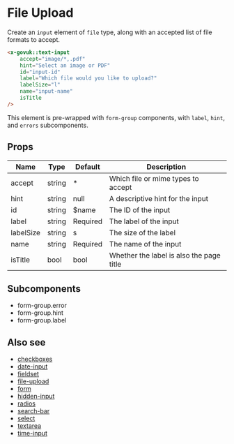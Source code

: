 # File Upload

Create an `input` element of `file` type, along with an accepted list of file formats to accept.

```html
<x-govuk::text-input
    accept="image/*,.pdf"
    hint="Select an image or PDF"
    id="input-id"
    label="Which file would you like to upload?"
    labelSize="l"
    name="input-name"
    isTitle
/>
```

This element is pre-wrapped with `form-group` components, with `label`, `hint`, and `errors` subcomponents.

## Props

| Name         | Type   | Default  | Description |
| ------------ | ------ | -------- | ----------- |
| accept       | string | *        | Which file or mime types to accept |
| hint         | string | null     | A descriptive hint for the input |
| id           | string | $name    | The ID of the input |
| label        | string | Required | The label of the input |
| labelSize    | string | s        | The size of the label |
| name         | string | Required | The name of the input |
| isTitle      | bool   | bool     | Whether the label is also the page title |

## Subcomponents

* form-group.error
* form-group.hint
* form-group.label

## Also see

* [checkboxes](checkboxes.md)
* [date-input](date-input.md)
* [fieldset](fieldset.md)
* [file-upload](file-upload.md)
* [form](form.md)
* [hidden-input](hidden-input.md)
* [radios](radios.md)
* [search-bar](search-bar.md)
* [select](select.md)
* [textarea](textarea.md)
* [time-input](time-input.md)
